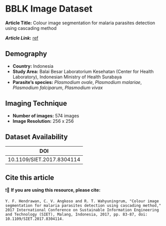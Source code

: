 # **BBLK Image Dataset**  
**Article Title:** Colour image segmentation for malaria parasites detection using cascading method

**_Article Link_:** [ref](https://ieeexplore.ieee.org/abstract/document/8304114)



## **Demography**
+ **Country:** Indonesia
+ **Study Area:** Balai Besar Laboratorium Kesehatan (Center for Health Laboratory), Indonesian Ministry of Health Surabaya 
+ **Parasite’s species:**  _Plasmodium ovale_, _Plasmodium malariae_, _Plasmodium falciparum_, _Plasmodium vivax_


## **Imaging Technique**
+ **Number of images:** 574 images
+ **Image Resolution:** 256 x 256


## **Dataset Availability**

|**DOI**|
|:---:|
|10.1109/SIET.2017.8304114|


## **Cite this article**

❗🛑 **If you are using this resource, please cite:**

```
Y. F. Hendrawan, C. V. Angkoso and R. T. Wahyuningrum, "Colour image segmentation for malaria parasites detection using cascading method," 2017 International Conference on Sustainable Information Engineering and Technology (SIET), Malang, Indonesia, 2017, pp. 83-87, doi: 10.1109/SIET.2017.8304114.
```